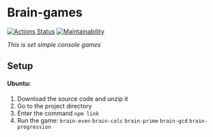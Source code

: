 # Brain-games
[![Actions Status](https://github.com/Yuriy-Shulga/backend-project-lvl1/workflows/hexlet-check/badge.svg)](https://github.com/Yuriy-Shulga/backend-project-lvl1/actions)
[![Maintainability](https://api.codeclimate.com/v1/badges/95f38efbad4998db1a6c/maintainability)](https://codeclimate.com/github/Yuriy-Shulga/backend-project-lvl1/maintainability)

<i>This is set simple console games</i>

## Setup
#### Ubuntu:
1. Download the source code and unzip it
2. Go to the project directory
3. Enter the command <code>npm link</code>
4. Run the game:
<code>brain-even</code> <code>brain-calc</code> <code>brain-prime</code> <code>brain-gcd</code> <code>brain-progression</code>
